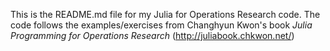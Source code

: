 This is the README.md file for my Julia for Operations Research code. 
The code follows the examples/exercises from Changhyun Kwon's book _Julia Programming
for Operations Research_ (http://juliabook.chkwon.net/)
